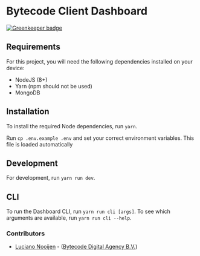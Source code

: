 # Bytecode Client Dashboard

[![Greenkeeper badge](https://badges.greenkeeper.io/BytecodeBV/Dashboard.svg)](https://greenkeeper.io/)

## Requirements

For this project, you will need the following dependencies installed on your device:

* NodeJS (8+)
* Yarn (npm should not be used)
* MongoDB

## Installation

To install the required Node dependencies, run `yarn`.

Run `cp .env.example .env` and set your correct environment variables. This file is loaded automatically

## Development

For development, run `yarn run dev`.

## CLI

To run the Dashboard CLI, run `yarn run cli [args]`. To see which arguments are available, run `yarn run cli --help`.

### Contributors

* [Luciano Nooijen](https://github.com/lucianonooijen) - ([Bytecode Digital Agency B.V.](https://bytecode.nl))
